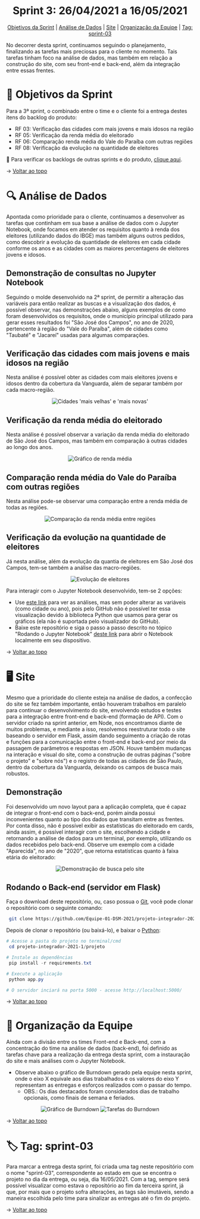 <br id="topo">

<h1 align="center"> Sprint 3: 26/04/2021 a 16/05/2021 </h1>

<p align="center"> 
    <a href="#objetivos">Objetivos da Sprint</a> | 
    <a href="#analise">Análise de Dados</a> | 
    <a href="#site">Site</a> | 
    <a href="#org-equipe">Organização da Equipe</a> | 
    <a href="#tag">Tag: sprint-03</a>
</p>
   
No decorrer desta sprint, continuamos seguindo o planejamento, finalizando as tarefas mais preciosas para o cliente no momento. Tais tarefas tinham foco na análise de dados, mas também em relação a construção do site, com seu front-end e back-end, além da integração entre essas frentes.

<span id="objetivos">

# :dart: Objetivos da Sprint

Para a 3ª sprint, o combinado entre o time e o cliente foi a entrega destes itens do backlog do produto:

- RF 03: Verificação das cidades com mais jovens e mais idosos na região
- RF 05: Verificação da renda média do eleitorado
- RF 06: Comparação renda média do Vale do Paraíba com outras regiões
- RF 08: Verificação da evolução na quantidade de eleitores

:pushpin: Para verificar os backlogs de outras sprints e do produto, [clique aqui](https://github.com/Equipe-01-DSM-2021/projeto-integrador-2021-1#backlogs).

→ [Voltar ao topo](#topo)

<span id="analise">

# :mag: Análise de Dados

Apontada como prioridade para o cliente, continuamos a desenvolver as tarefas que continham em sua base a análise de dados com o Jupyter Notebook, onde focamos em atender os requisitos quanto à renda dos eleitores (utilizando dados do IBGE) mas também alguns outros pedidos, como descobrir a evolução da quantidade de eleitores em cada cidade conforme os anos e as cidades com as maiores percentagens de eleitores jovens e idosos.

## Demonstração de consultas no Jupyter Notebook

Seguindo o molde desenvolvido na 2ª sprint, de permitir a alteração das variáveis para então realizar as buscas e a visualização dos dados, é possível observar, nas demonstrações abaixo, alguns exemplos de como foram desenvolvidos os requisitos, onde o município principal utilizado para gerar esses resultados foi "São José dos Campos", no ano de 2020, pertencente à região do "Vale do Paraíba", além de cidades como "Taubaté" e "Jacareí" usadas para algumas comparações.

## Verificação das cidades com mais jovens e mais idosos na região

Nesta análise é possível obter as cidades com mais eleitores jovens e idosos dentro da cobertura da Vanguarda, além de separar também por cada macro-região.

<div align="center">
  <img src="demo-jupyter-idoso-jovem.gif" alt="Cidades 'mais velhas' e 'mais novas'">
</div>

## Verificação da renda média do eleitorado

Nesta análise é possível observar a variação da renda média do eleitorado de São José dos Campos, mas também em comparação à outras cidades ao longo dos anos.

<div align="center">
  <img src="demo-jupyter-renda-municipios.gif" alt="Gráfico de renda média">
</div>

## Comparação renda média do Vale do Paraíba com outras regiões

Nesta análise pode-se observar uma comparação entre a renda média de todas as regiões.

<div align="center">
  <img src="demo-jupyter-renda-regioes.gif" alt="Comparação da renda média entre regiões">
</div>

## Verificação da evolução na quantidade de eleitores

Já nesta análise, além da evolução da quantia de eleitores em São José dos Campos, tem-se também a análise das macro-regiões.

<div align="center">
  <img src="demo-jupyter-evolucao-eleitores.gif" alt="Evolução de eleitores">
</div>

Para interagir com o Jupyter Notebook desenvolvido, tem-se 2 opções:

- Use [este link](https://nbviewer.jupyter.org/github/Equipe-01-DSM-2021/projeto-integrador-2021-1/blob/a44edcce3a86c0f1c070d5b6c52d683010af94cd/jupyter-notebooks/AnaliseDadosEleitorais.ipynb) para ver as análises, mas sem poder alterar as variáveis (como cidade ou ano), pois pelo GitHub não é possível ter essa visualização devido à biblioteca Python que usamos para gerar os gráficos (ela não é suportada pelo visualizador do GitHub).
- Baixe este repositório e siga o passo a passo descrito no tópico "Rodando o Jupyter Notebook" [deste link](https://github.com/Equipe-01-DSM-2021/projeto-integrador-2021-1/blob/trunk/planejamento/sprint-2/README.md#analise) para abrir o Notebook localmente em seu dispositivo.

→ [Voltar ao topo](#topo)

<span id="site">

# :desktop_computer: Site

Mesmo que a prioridade do cliente esteja na análise de dados, a confecção do site se fez também importante, então houveram trabalhos em paralelo para continuar o desenvolvimento do site, envolvendo estudos e testes para a integração entre front-end e back-end (formação de API). Com o servidor criado na sprint anterior, em Node, nos encontramos diante de muitos problemas, e mediante a isso, resolvemos reestruturar todo o site baseando o servidor em Flask, assim dando seguimento a criação de rotas e funções para a comunicação entre o front-end e back-end por meio da passagem de parâmetros e respostas em JSON. Houve também mudanças na interação e visual do site, como a construção de outras páginas ("sobre o projeto" e "sobre nós") e o registro de todas as cidades de São Paulo, dentro da cobertura da Vanguarda, deixando os campos de busca mais robustos.

## Demonstração

Foi desenvolvido um novo layout para a aplicação completa, que é capaz de integrar o front-end com o back-end, porém ainda possui inconvenientes quanto ao tipo dos dados que transitam entre as frentes. Por conta disso, não é possível exibir as estatísticas do eleitorado em cards, ainda assim, é possível interagir com o site, escolhendo a cidade e retornando a análise de dados para um terminal, por exemplo, utilizando os dados recebidos pelo back-end. Observe um exemplo com a cidade "Aparecida", no ano de "2020", que retorna estatísticas quanto à faixa etária do eleitorado:

<div align="center">
  <img src="demo-site.gif" alt="Demonstração de busca pelo site">
</div>

## Rodando o Back-end (servidor em Flask)

Faça o download deste repositório, ou, caso possua o [Git](https://git-scm.com/), você pode clonar o repositório com o seguinte comando:

```bash
 git clone https://github.com/Equipe-01-DSM-2021/projeto-integrador-2021-1.git
```

Depois de clonar o repositório (ou baixá-lo), e baixar o [Python](https://www.python.org/downloads/):

```powershell
# Acesse a pasta do projeto no terminal/cmd
 cd projeto-integrador-2021-1/projeto

# Instale as dependências
 pip install -r requirements.txt

# Execute a aplicação
 python app.py

# O servidor inciará na porta 5000 - acesse http://localhost:5000/
```

→ [Voltar ao topo](#topo)

<span id="org-equipe">
	
# :busts_in_silhouette: Organização da Equipe
Ainda com a divisão entre os times Front-end e Back-end, com a concentração do time na análise de dados (back-end), foi definido as tarefas chave para a realização da entrega desta sprint, com a instauração do site e mais análises com o Jupyter Notebook.
  - Observe abaixo o gráfico de Burndown gerado pela equipe nesta sprint, onde o eixo X equivale aos dias trabalhados e os valores do eixo Y representam as entregas e esforços realizados com o passar do tempo. 
    - OBS.: Os dias destacados foram considerados dias de trabalho opcionais, como finais de semana e feriados.

<div align="center">
    <img src="burndown-chart-sprint-3.PNG" alt="Gráfico de Burndown">
    <img src="burndown-tarefas-sprint-3.PNG" alt="Tarefas do Burndown">
</div>

→ [Voltar ao topo](#topo)

<span id="tag">

# :label: Tag: sprint-03

Para marcar a entrega desta sprint, foi criada uma tag neste repositório com o nome "sprint-03", correspondente ao estado em que se encontra o projeto no dia da entrega, ou seja, dia 16/05/2021. Com a tag, sempre será possível visualizar como estava o repositório ao fim da terceira sprint, já que, por mais que o projeto sofra alterações, as tags são imutáveis, sendo a maneira escolhida pelo time para sinalizar as entregas até o fim do projeto.

→ [Voltar ao topo](#topo)
